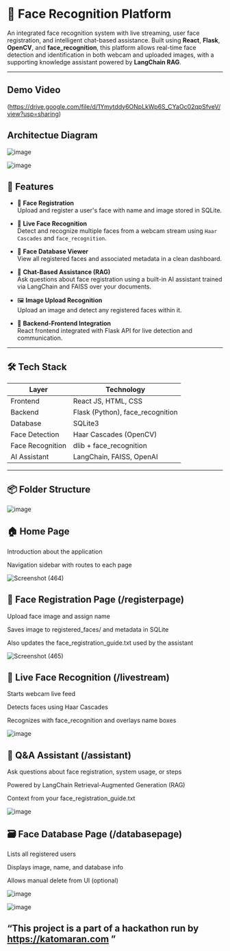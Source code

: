 # 📌 Face Recognition Platform

An integrated face recognition system with live streaming, user face registration, and intelligent chat-based assistance. Built using **React**, **Flask**, **OpenCV**, and **face_recognition**, this platform allows real-time face detection and identification in both webcam and uploaded images, with a supporting knowledge assistant powered by **LangChain RAG**.

---

## Demo Video 
(https://drive.google.com/file/d/1Ymytddy6ONpLkWp6S_CYaOc02qpSfveV/view?usp=sharing)

## Architectue Diagram
![image](https://github.com/user-attachments/assets/3b98dfb6-ea86-4539-aae3-e4fc363d57d1)

![image](https://github.com/user-attachments/assets/3080035d-7d59-444a-8617-ecd8306264c5)


## 🚀 Features

- 🔐 **Face Registration**  
  Upload and register a user's face with name and image stored in SQLite.

- 🎥 **Live Face Recognition**  
  Detect and recognize multiple faces from a webcam stream using `Haar Cascades` and `face_recognition`.

- 📁 **Face Database Viewer**  
  View all registered faces and associated metadata in a clean dashboard.

- 🤖 **Chat-Based Assistance (RAG)**  
  Ask questions about face registration using a built-in AI assistant trained via LangChain and FAISS over your documents.

- 🖼️ **Image Upload Recognition**  
  Upload an image and detect any registered faces within it.

- 🔗 **Backend-Frontend Integration**  
  React frontend integrated with Flask API for live detection and communication.

---

## 🛠️ Tech Stack

| Layer         | Technology                      |
|--------------|----------------------------------|
| Frontend     | React JS, HTML, CSS              |
| Backend      | Flask (Python), face_recognition |
| Database     | SQLite3                          |
| Face Detection | Haar Cascades (OpenCV)         |
| Face Recognition | dlib + face_recognition      |
| AI Assistant | LangChain, FAISS, OpenAI         |

---

## 📦 Folder Structure

![image](https://github.com/user-attachments/assets/8764c173-6c0e-4abb-bd30-10d083c1c3c1)

## 🏠 Home Page
Introduction about the application

Navigation sidebar with routes to each page

![Screenshot (464)](https://github.com/user-attachments/assets/488e24e4-d447-45df-8c8e-2af9c588ca4a)

## 📝 Face Registration Page (/registerpage)
Upload face image and assign name

Saves image to registered_faces/ and metadata in SQLite

Also updates the face_registration_guide.txt used by the assistant

![Screenshot (465)](https://github.com/user-attachments/assets/7bfa213f-6f07-476f-8104-6bb2a2a0d20e)

## 🎥 Live Face Recognition (/livestream)
Starts webcam live feed

Detects faces using Haar Cascades

Recognizes with face_recognition and overlays name boxes

![image](https://github.com/user-attachments/assets/d3dd04f2-0267-43ae-998c-c940c15ce23f)

## 🧠 Q&A Assistant (/assistant)
Ask questions about face registration, system usage, or steps

Powered by LangChain Retrieval-Augmented Generation (RAG)

Context from your face_registration_guide.txt

![image](https://github.com/user-attachments/assets/fcb2d713-9d21-4fd4-88ee-c193b5cce06c)


## 🗃️ Face Database Page (/databasepage)
Lists all registered users

Displays image, name, and database info

Allows manual delete from UI (optional)

![image](https://github.com/user-attachments/assets/6f62cbe2-f927-4bdf-881d-45f89c4dfa36)


![image](https://github.com/user-attachments/assets/f0688941-7b91-4020-b1ac-c938853f8c57)


## “This project is a part of a hackathon run by https://katomaran.com ”

